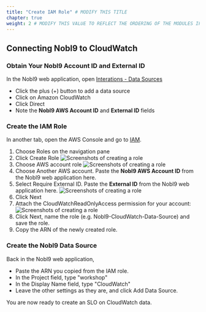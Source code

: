 ```yaml
---
title: "Create IAM Role" # MODIFY THIS TITLE
chapter: true
weight: 2 # MODIFY THIS VALUE TO REFLECT THE ORDERING OF THE MODULES IF APPLICABLE
---
```


## Connecting Nobl9 to CloudWatch

### Obtain Your Nobl9 Account ID and External ID
In the Nobl9 web application, open [Interations - Data Sources](https://app.nobl9.com/integrations/sources)
- Click the plus (+) button to add a data source
- Click on Amazon CloudWatch
- Click Direct
- Note the **Nobl9 AWS Account ID** and **External ID** fields

### Create the IAM Role

In another tab, open the AWS Console and go to [IAM](https://console.aws.amazon.com/iam/).
1. Choose Roles on the navigation pane
2. Click Create Role
![Screenshots of creating a role](/images/iam-1-create-role.png)
3. Choose AWS account role
![Screenshots of creating a role](/images/iam-2-aws-account.png)
4. Choose Another AWS account. Paste the **Nobl9 AWS Account ID** from the Nobl9 web application here.
5. Select Require External ID. Paste the **External ID** from the Nobl9 web application here.
![Screenshots of creating a role](/images/iam-aws-account-ids.png)
6. Click Next
7. Attach the CloudWatchReadOnlyAccess permission for your account:
![Screenshots of creating a role](/images/iam-cloudwatch-readonly.png)
8. Click Next, name the role (e.g. Nobl9-CloudWatch-Data-Source) and save the role.
9. Copy the ARN of the newly created role.

### Create the Nobl9 Data Source
Back in the Nobl9 web application,
- Paste the ARN you copied from the IAM role.
- In the Project field, type "workshop"
- In the Display Name field, type "CloudWatch"
- Leave the other settings as they are, and click Add Data Source.

You are now ready to create an SLO on CloudWatch data.
